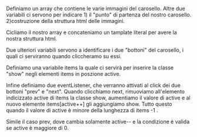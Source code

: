 Definiamo un array che contiene le varie immagini del carosello.
Altre due variabili ci servono per indicare 1) il "punto" di partenza del nostro carosello. 2)costruzione della struttura html delle immagini.

Cicliamo il nostro array e concateniamo un tamplate literal per avere la nostra struttura html.

Due ulteriori variabili servono a identificare i due "bottoni" del carosello, i quali ci serviranno quando cliccheramo su essi.

Definiamo una variabile items la quale ci servirà per inserire la classe "show" negli elementi items in poszione active.

Infine definiamo due eventListener, che verranno attivati al click dei due bottoni "prev" e "next".
Quando clicchiamo next, rimuoviamo all'elemento indicizzato active di items la classe show, aumentiamo il valore di active e al nuovo elemente items[active++] gli aggiungiamo show. 
Tutto questo quando il valore di active è minore della lunghezza di items -1 .

Simile il caso prev, dove cambia solamente active-- e la condizione è valida se active è maggiore di 0.